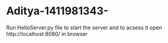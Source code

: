 # Aditya-1411981343-

Run HelloServer.py file to start the server and to acsess it open http://localhost:8080/ in browser
